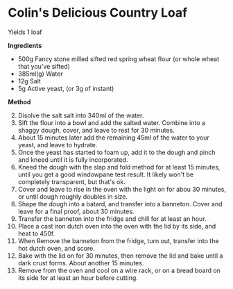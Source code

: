 # Colin's Delicious Country Loaf

Yields 1 loaf

**Ingredients**

* 500g Fancy stone milled sifted red spring wheat flour (or whole wheat that you've sifted)
* 385ml(g) Water
* 12g Salt
* 5g Active yeast, (or 3g of instant)

**Method**

2. Disolve the salt salt into 340ml of the water.
2. Sift the flour into a bowl and add the salted water. Combine into a shaggy dough, cover, and leave to rest for 30 minutes.
3. About 15 minutes later add the remaining 45ml of the water to your yeast, and leave to hydrate.
4. Once the yeast has started to foam up, add it to the dough and pinch and kneed until it is fully incorporated.
5. Kneed the dough with the slap and fold method for at least 15 minutes, until you get a good windowpane test result. It likely won't be completely transparent, but that's ok.
6. Cover and leave to rise in the oven with the light on for abou 30 minutes, or until dough roughly doubles in size.
7. Shape the dough into a batard, and transfer into a banneton. Cover and leave for a final proof, about 30 minutes.
8. Transfer the banneton into the fridge and chill for at least an hour.
9. Place a cast iron dutch oven into the oven with the lid by its side, and heat to 450f.
10. When Remove the banneton from the fridge, turn out, transfer into the hot dutch oven, and score.
11. Bake with the lid on for 30 minutes, then remove the lid and bake until a dark crust forms. About another 15 minutes.
12. Remove from the oven and cool on a wire rack, or on a bread board on its side for at least an hour before cutting.


